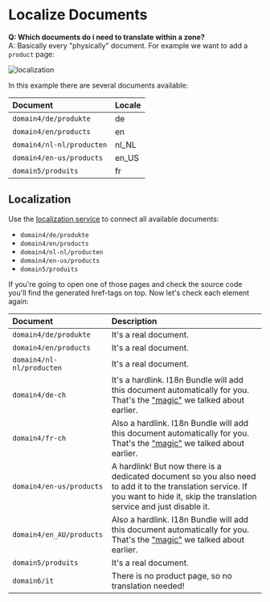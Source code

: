 # Localize Documents
**Q: Which documents do i need to translate within a zone?**  
A: Basically every "physically" document. For example we want to add a `product` page:

![localization](https://user-images.githubusercontent.com/700119/31600534-2ad51926-b257-11e7-849e-e1642fff29aa.png)

In this example there are several documents available:

| Document | Locale |
|:--------|:------------|
| `domain4/de/produkte` | de |
| `domain4/en/products` | en |
| `domain4/nl-nl/producten` | nl_NL |
| `domain4/en-us/products` | en_US |
| `domain5/produits` | fr |

## Localization
Use the [localization service](https://pimcore.com/docs/5.0.x/Multi_Language_i18n/Localize_your_Documents.html#page_Localization_Tool) to connect all available documents:

- `domain4/de/produkte`
- `domain4/en/products`
- `domain4/nl-nl/producten`
- `domain4/en-us/products`
- `domain5/produits`

If you're going to open one of those pages and check the source code you'll find the generated href-tags on top. Now let's check each element again:

| Document | Description |
|:--------|:------------|
| `domain4/de/produkte` | It's a real document.  |
| `domain4/en/products` | It's a real document. |
| `domain4/nl-nl/producten` | It's a real document. |
| `domain4/de-ch` | It's a hardlink. I18n Bundle will add this document automatically for you. That's the ["magic"](27_Countries.md#magic) we talked about earlier. |
| `domain4/fr-ch` | Also a hardlink. I18n Bundle will add this document automatically for you. That's the ["magic"](27_Countries.md#magic) we talked about earlier. |
| `domain4/en-us/products` | A hardlink! But now there is a dedicated document so you also need to add it to the translation service. If you want to hide it, skip the translation service and just disable it. |
| `domain4/en_AU/products` | Also a hardlink. I18n Bundle will add this document automatically for you. That's the ["magic"](27_Countries.md#magic) we talked about earlier. |
| `domain5/produits` | It's a real document. |
| `domain6/it` | There is no product page, so no translation needed! |


